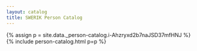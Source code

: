 ```yaml
---
layout: catalog
title: SWERIK Person Catalog
---
```

{% assign p = site.data._person-catalog.i-Ahzryxd2b7naJSD37mfHNJ %}
{% include person-catalog.html p=p %}


